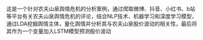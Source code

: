 这是一个针对农夫山泉舆情危机的分析案例，通过爬取微博、抖音、小红书、b站等平台有关农夫山泉舆情危机的评论，结合NLP技术、机器学习和深度学习模型，通过LDA挖掘舆情主体，量化舆情并分析其与农夫山泉股价波动的相关性，最后将其作为一个变量加入LSTM模型预测股价波动
